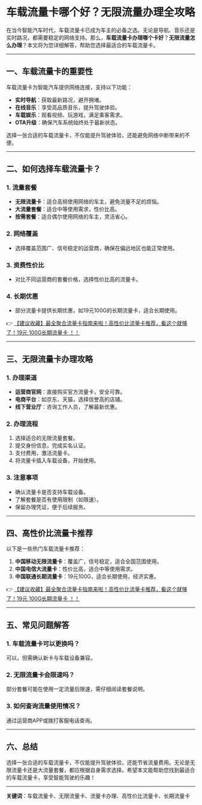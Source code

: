 # 车载流量卡哪个好？无限流量办理全攻略

在当今智能汽车时代，车载流量卡已成为车主的必备之选。无论是导航、音乐还是实时路况，都需要稳定的网络支持。那么，**车载流量卡办理哪个卡好**？**无限流量怎么办理**？本文将为您详细解答，帮助您选择最适合的车载流量卡。

---

## 一、车载流量卡的重要性

车载流量卡为智能汽车提供网络连接，支持以下功能：
- **实时导航**：获取最新路况，避开拥堵。
- **在线音乐**：享受高品质音乐，提升驾驶体验。
- **车载娱乐**：观看视频、玩游戏，满足乘客需求。
- **OTA升级**：确保汽车系统始终处于最新状态。

选择一张合适的车载流量卡，不仅能提升驾驶体验，还能避免网络中断带来的不便。

---

## 二、如何选择车载流量卡？

### 1. 流量套餐
- **无限流量卡**：适合高频使用网络的车主，避免流量不足的烦恼。
- **大流量套餐**：适合中等使用需求，性价比高。
- **按需套餐**：适合偶尔使用网络的车主，灵活省心。

### 2. 网络覆盖
- 选择覆盖范围广、信号稳定的运营商，确保在偏远地区也能正常使用。

### 3. 资费性价比
- 对比不同运营商的套餐价格，选择性价比高的流量卡。

### 4. 长期优惠
- 部分流量卡提供长期优惠，如19元100G的长期流量卡，适合长期使用。

👉 [【建议收藏】最全聚合流量卡指南来啦！高性价比流量卡推荐，看这个就够了！19元 100G长期流量卡 ！！](https://bit.ly/Liuliangka)

---

## 三、无限流量卡办理攻略

### 1. 办理渠道
- **运营商官网**：直接购买官方流量卡，安全可靠。
- **电商平台**：如京东、天猫，选择信誉高的店铺。
- **线下营业厅**：咨询工作人员，了解最新优惠。

### 2. 办理流程
1. 选择适合的无限流量套餐。
2. 提交身份信息，完成实名认证。
3. 支付费用，激活流量卡。
4. 将流量卡插入车载设备，开始使用。

### 3. 注意事项
- 确认流量卡是否支持车载设备。
- 了解套餐是否有使用限制（如限速）。
- 保留办理凭证，便于后续服务。

---

## 四、高性价比流量卡推荐

以下是一些热门车载流量卡推荐：
1. **中国移动无限流量卡**：覆盖广，信号稳定，适合全国范围使用。
2. **中国电信大流量卡**：性价比高，适合中等使用需求。
3. **中国联通长期流量卡**：19元100G，适合长期使用，经济实惠。

👉 [【建议收藏】最全聚合流量卡指南来啦！高性价比流量卡推荐，看这个就够了！19元 100G长期流量卡 ！！](https://bit.ly/Liuliangka)

---

## 五、常见问题解答

### 1. 车载流量卡可以更换吗？
可以，但需确认新卡与车载设备兼容。

### 2. 无限流量卡会限速吗？
部分套餐可能在使用一定流量后限速，需仔细阅读套餐说明。

### 3. 如何查询流量使用情况？
通过运营商APP或拨打客服电话查询。

---

## 六、总结

选择一张合适的车载流量卡，不仅能提升驾驶体验，还能节省流量费用。无论是无限流量卡还是大流量套餐，都应根据自身需求选择。希望本文能帮助您找到最适合的车载流量卡，享受智能驾驶的乐趣！

---

**关键词**：车载流量卡、无限流量卡、流量卡办理、高性价比流量卡、长期流量卡